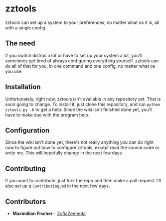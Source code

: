 # zztools
zztools can set up a system to your preferences, no matter what os it is, all with a single config
## The need
if you switch distros a lot or have to set up your system a lot, you'll sometimes get tired of always configuring everything yourself. zztools can do all of that for you, in one command and one config, no matter what os you use
## Installation
Unfortunately, right now, zztools isn't available in any repository yet. That is soon going to change. To install it, just clone this repository, and run `python zztools.py -h` to get a help. Since the wiki isn't finished done yet, you'll have to make due with the program help.
## Configuration
Since the wiki isn't done yet, there's not really anything you can do right now to figure out how to configure zztools, except read the source code or write me. This will hopefully change in the next few days
## Contributing
If you want to contribute, just fork the repo and then make a pull request. I'll also set up a `Contributing.md` in the next few days.
## Contributors
* **Maximilian Fischer** - [ZofiaZementa](https://github.com/ZofiaZementa)
